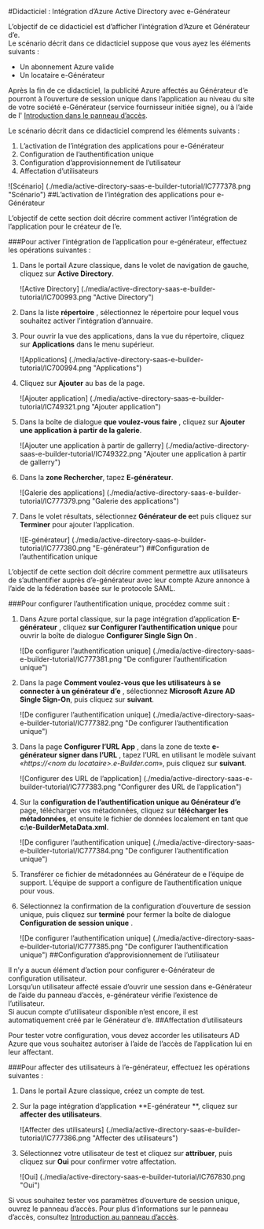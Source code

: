 <properties 
    pageTitle="Didacticiel : Intégration d’Azure Active Directory avec e-Générateur | Microsoft Azure" 
    description="Apprendre à utiliser e-générateur avec Azure Active Directory pour activer l’ouverture de session unique, automatisée mise en service et bien plus encore !" 
    services="active-directory" 
    authors="jeevansd"  
    documentationCenter="na" 
    manager="femila"/>
<tags 
    ms.service="active-directory" 
    ms.devlang="na" 
    ms.topic="article" 
    ms.tgt_pltfrm="na" 
    ms.workload="identity" 
    ms.date="09/29/2016" 
    ms.author="jeedes" />

#<a name="tutorial-azure-active-directory-integration-with-e-builder"></a>Didacticiel : Intégration d’Azure Active Directory avec e-Générateur
  
L’objectif de ce didacticiel est d’afficher l’intégration d’Azure et Générateur d’e.  
Le scénario décrit dans ce didacticiel suppose que vous ayez les éléments suivants :

-   Un abonnement Azure valide
-   Un locataire e-Générateur
  
Après la fin de ce didacticiel, la publicité Azure affectés au Générateur d’e pourront à l’ouverture de session unique dans l’application au niveau du site de votre société e-Générateur (service fournisseur initiée signe), ou à l’aide de l' [Introduction dans le panneau d’accès](active-directory-saas-access-panel-introduction.md).
  
Le scénario décrit dans ce didacticiel comprend les éléments suivants :

1.  L’activation de l’intégration des applications pour e-Générateur
2.  Configuration de l’authentification unique
3.  Configuration d’approvisionnement de l’utilisateur
4.  Affectation d’utilisateurs

![Scénario] (./media/active-directory-saas-e-builder-tutorial/IC777378.png "Scénario")
##<a name="enabling-the-application-integration-for-e-builder"></a>L’activation de l’intégration des applications pour e-Générateur
  
L’objectif de cette section doit décrire comment activer l’intégration de l’application pour le créateur de l’e.

###<a name="to-enable-the-application-integration-for-e-builder-perform-the-following-steps"></a>Pour activer l’intégration de l’application pour e-générateur, effectuez les opérations suivantes :

1.  Dans le portail Azure classique, dans le volet de navigation de gauche, cliquez sur **Active Directory**.

    ![Active Directory] (./media/active-directory-saas-e-builder-tutorial/IC700993.png "Active Directory")

2.  Dans la liste **répertoire** , sélectionnez le répertoire pour lequel vous souhaitez activer l’intégration d’annuaire.

3.  Pour ouvrir la vue des applications, dans la vue du répertoire, cliquez sur **Applications** dans le menu supérieur.

    ![Applications] (./media/active-directory-saas-e-builder-tutorial/IC700994.png "Applications")

4.  Cliquez sur **Ajouter** au bas de la page.

    ![Ajouter application] (./media/active-directory-saas-e-builder-tutorial/IC749321.png "Ajouter application")

5.  Dans la boîte de dialogue **que voulez-vous faire** , cliquez sur **Ajouter une application à partir de la galerie**.

    ![Ajouter une application à partir de gallerry] (./media/active-directory-saas-e-builder-tutorial/IC749322.png "Ajouter une application à partir de gallerry")

6.  Dans la **zone Rechercher**, tapez **E-générateur**.

    ![Galerie des applications] (./media/active-directory-saas-e-builder-tutorial/IC777379.png "Galerie des applications")

7.  Dans le volet résultats, sélectionnez **Générateur de e**et puis cliquez sur **Terminer** pour ajouter l’application.

    ![E-générateur] (./media/active-directory-saas-e-builder-tutorial/IC777380.png "E-générateur")
##<a name="configuring-single-sign-on"></a>Configuration de l’authentification unique
  
L’objectif de cette section doit décrire comment permettre aux utilisateurs de s’authentifier auprès d’e-générateur avec leur compte Azure annonce à l’aide de la fédération basée sur le protocole SAML.

###<a name="to-configure-single-sign-on-perform-the-following-steps"></a>Pour configurer l’authentification unique, procédez comme suit :

1.  Dans Azure portal classique, sur la page intégration d’application **E-générateur** , cliquez **sur Configurer l’authentification unique** pour ouvrir la boîte de dialogue **Configurer Single Sign On** .

    ![De configurer l’authentification unique] (./media/active-directory-saas-e-builder-tutorial/IC777381.png "De configurer l’authentification unique")

2.  Dans la page **Comment voulez-vous que les utilisateurs à se connecter à un générateur d’e** , sélectionnez **Microsoft Azure AD Single Sign-On**, puis cliquez sur **suivant**.

    ![De configurer l’authentification unique] (./media/active-directory-saas-e-builder-tutorial/IC777382.png "De configurer l’authentification unique")

3.  Dans la page **Configurer l’URL App** , dans la zone de texte **e-générateur signer dans l’URL** , tapez l’URL en utilisant le modèle suivant «*https://\<nom du locataire\>.e-Builder.com*», puis cliquez sur **suivant**.

    ![Configurer des URL de l’application] (./media/active-directory-saas-e-builder-tutorial/IC777383.png "Configurer des URL de l’application")

4.  Sur la **configuration de l’authentification unique au Générateur d’e** page, télécharger vos métadonnées, cliquez sur **télécharger les métadonnées**, et ensuite le fichier de données localement en tant que **c:\\e-BuilderMetaData.xml**.

    ![De configurer l’authentification unique] (./media/active-directory-saas-e-builder-tutorial/IC777384.png "De configurer l’authentification unique")

5.  Transférer ce fichier de métadonnées au Générateur de e l’équipe de support. L’équipe de support a configure de l’authentification unique pour vous.

6.  Sélectionnez la confirmation de la configuration d’ouverture de session unique, puis cliquez sur **terminé** pour fermer la boîte de dialogue **Configuration de session unique** .

    ![De configurer l’authentification unique] (./media/active-directory-saas-e-builder-tutorial/IC777385.png "De configurer l’authentification unique")
##<a name="configuring-user-provisioning"></a>Configuration d’approvisionnement de l’utilisateur
  
Il n’y a aucun élément d’action pour configurer e-Générateur de configuration utilisateur.  
Lorsqu’un utilisateur affecté essaie d’ouvrir une session dans e-Générateur de l’aide du panneau d’accès, e-générateur vérifie l’existence de l’utilisateur.  
Si aucun compte d’utilisateur disponible n’est encore, il est automatiquement créé par le Générateur d’e.
##<a name="assigning-users"></a>Affectation d’utilisateurs
  
Pour tester votre configuration, vous devez accorder les utilisateurs AD Azure que vous souhaitez autoriser à l’aide de l’accès de l’application lui en leur affectant.

###<a name="to-assign-users-to-e-builder-perform-the-following-steps"></a>Pour affecter des utilisateurs à l’e-générateur, effectuez les opérations suivantes :

1.  Dans le portail Azure classique, créez un compte de test.

2.  Sur la page intégration d’application **E-générateur **, cliquez sur **affecter des utilisateurs**.

    ![Affecter des utilisateurs] (./media/active-directory-saas-e-builder-tutorial/IC777386.png "Affecter des utilisateurs")

3.  Sélectionnez votre utilisateur de test et cliquez sur **attribuer**, puis cliquez sur **Oui** pour confirmer votre affectation.

    ![Oui] (./media/active-directory-saas-e-builder-tutorial/IC767830.png "Oui")
  
Si vous souhaitez tester vos paramètres d’ouverture de session unique, ouvrez le panneau d’accès. Pour plus d’informations sur le panneau d’accès, consultez [Introduction au panneau d’accès](active-directory-saas-access-panel-introduction.md).
